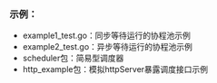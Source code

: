 ### 示例：

- example1_test.go：同步等待运行的协程池示例
- example2_test.go：异步等待运行的协程池示例 
- scheduler包：简易型调度器  
- http_example包：模拟httpServer暴露调度接口示例
